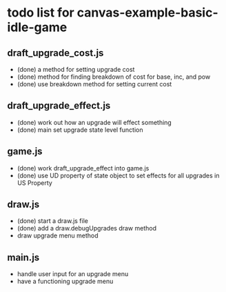 # todo list for canvas-example-basic-idle-game


## draft_upgrade_cost.js
* (done) a method for setting upgrade cost
* (done) method for finding breakdown of cost for base, inc, and pow
* (done) use breakdown method for setting current cost

## draft_upgrade_effect.js
* (done) work out how an upgrade will effect something
* (done) main set upgrade state level function

## game.js
* (done) work draft_upgrade_effect into game.js
* (done) use UD property of state object to set effects for all upgrades in US Property

## draw.js
* (done) start a draw.js file
* (done) add a draw.debugUpgrades draw method
* draw upgrade menu method

## main.js
* handle user input for an upgrade menu
* have a functioning upgrade menu